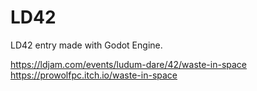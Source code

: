 # LD42
LD42 entry made with Godot Engine.

https://ldjam.com/events/ludum-dare/42/waste-in-space
https://prowolfpc.itch.io/waste-in-space
